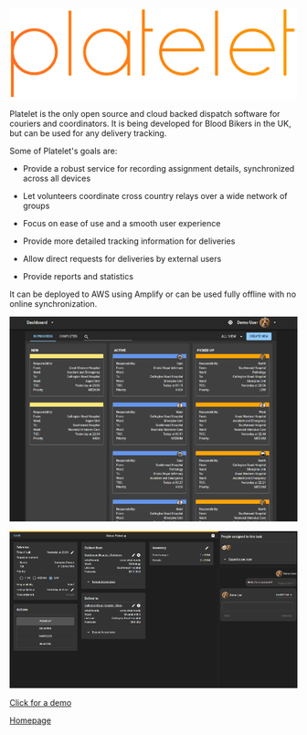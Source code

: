 ![platelet logo](platelet.png "Platelet")

Platelet is the only open source and cloud backed dispatch software for couriers and coordinators. It is being developed for Blood Bikers in the UK, but can be used for any delivery tracking.

Some of Platelet's goals are:

- Provide a robust service for recording assignment details, synchronized across all devices

- Let volunteers coordinate cross country relays over a wide network of groups

- Focus on ease of use and a smooth user experience

- Provide more detailed tracking information for deliveries

- Allow direct requests for deliveries by external users

- Provide reports and statistics

It can be deployed to AWS using Amplify or can be used fully offline with no online synchronization.

![dashboard](dashboard.png "Dashboard")

![overview](overview.png "Overview")

[Click for a demo](https://demo.platelet.app)

[Homepage](https://platelet.app)
